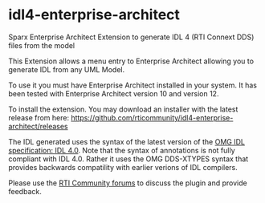 # idl4-enterprise-architect
Sparx Enterprise Architect Extension to generate IDL 4 (RTI Connext DDS) files from the model

This Extension allows a menu entry to Enterprise Architect allowing you to generate IDL from any UML Model. 

To use it you must have Enterprise Architect installed in your
system. It has been tested with Enterprise Architect version 10 and version 12.

To install the extension. You may download an installer with the
latest release from here:
https://github.com/rticommunity/idl4-enterprise-architect/releases

The IDL generated uses the syntax of the latest version of the [OMG IDL
specification: IDL 4.0](http://www.omg.org/members/cgi-bin/doc?mars/15-04-01.pdf). Note
that the syntax of annotations is not fully compliant with
IDL 4.0. Rather it uses the OMG DDS-XTYPES syntax that provides
backwards compatility with earlier verions of IDL compilers.

Please use the [RTI Community forums](http://community.rti.com) to
discuss the plugin and provide feedback.


